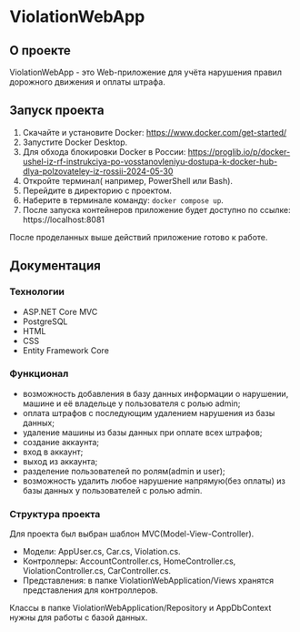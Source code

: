 # ViolationWebApp
## О проекте
ViolationWebApp - это Web-приложение для учёта нарушения правил дорожного движения и оплаты штрафа. 
##  Запуск проекта
1. Скачайте и установите Docker: https://www.docker.com/get-started/
2. Запустите Docker Desktop.
3. Для обхода блокировки Docker в России: https://proglib.io/p/docker-ushel-iz-rf-instrukciya-po-vosstanovleniyu-dostupa-k-docker-hub-dlya-polzovateley-iz-rossii-2024-05-30
4. Откройте терминал( например, PowerShell или Bash).
5. Перейдите в директорию с проектом.
6. Наберите в терминале команду: `docker compose up`.
7. После запуска контейнеров приложение будет доступно по ссылке: https://localhost:8081

После проделанных выше действий приложение готово к работе.
## Документация
### Технологии
+ ASP.NET Core MVC
+ PostgreSQL
+ HTML
+ CSS
+ Entity Framework Core

### Функционал
+	возможность добавления в базу данных информации о нарушении, машине и её владельце у пользователя с ролью admin;
+	оплата штрафов с последующим удалением нарушения из базы данных;
+	удаление машины из базы данных при оплате всех штрафов;
+	создание аккаунта;
+	вход в аккаунт;
+	выход из аккаунта;
+	разделение пользователей по ролям(admin и user);
+	возможность удалить любое нарушение напрямую(без оплаты) из базы данных у пользователей с ролью admin.

### Структура проекта
Для проекта был выбран шаблон MVC(Model-View-Controller).
+ Модели: AppUser.cs, Car.cs, Violation.cs.
+ Контроллеры: AccountController.cs, HomeController.cs, ViolationController.cs, CarController.cs.
+ Представления: в папке ViolationWebApplication/Views хранятся представления для контроллеров.

Классы в папке ViolationWebApplication/Repository и AppDbContext нужны для работы с базой данных.

